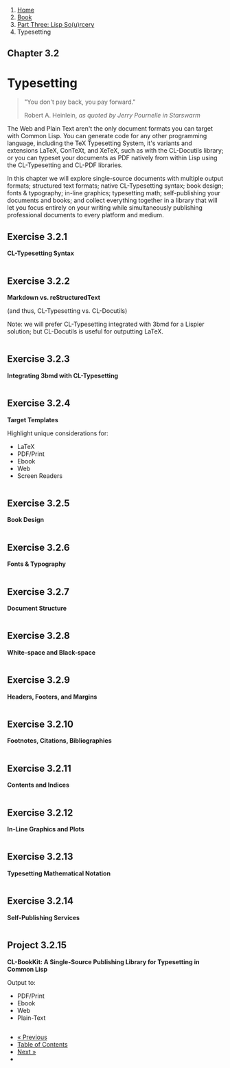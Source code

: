 <ol class="breadcrumb">
  <li><a href="/">Home</a></li>
  <li><a href="/book/">Book</a></li>
  <li><a href="/book/3-00-00-overview/">Part Three: Lisp So(u)rcery</a></li>
  <li class="active">Typesetting</li>
</ol>

## Chapter 3.2

# Typesetting

> "You don't pay back, you pay forward."
> <footer>Robert A. Heinlein, <em>as quoted by Jerry Pournelle in Starswarm</em></footer>

The Web and Plain Text aren't the only document formats you can target with Common Lisp.  You can generate code for any other programming language, including the TeX Typesetting System, it's variants and extensions LaTeX, ConTeXt, and XeTeX, such as with the CL-Docutils library; or you can typeset your documents as PDF natively from within Lisp using the CL-Typesetting and CL-PDF libraries.

In this chapter we will explore single-source documents with multiple output formats; structured text formats; native CL-Typesetting syntax; book design; fonts &amp; typography; in-line graphics; typesetting math; self-publishing your documents and books; and collect everything together in a library that will let you focus entirely on your writing while simultaneously publishing professional documents to every platform and medium.

## Exercise 3.2.1

**CL-Typesetting Syntax**

```lisp

```

## Exercise 3.2.2

**Markdown vs. reStructuredText**

(and thus, CL-Typesetting vs. CL-Docutils)

Note: we will prefer CL-Typesetting integrated with 3bmd for a Lispier solution; but CL-Docutils is useful for outputting LaTeX.

```lisp

```

## Exercise 3.2.3

**Integrating 3bmd with CL-Typesetting**

```lisp

```

## Exercise 3.2.4

**Target Templates**

Highlight unique considerations for:

* LaTeX
* PDF/Print
* Ebook
* Web
* Screen Readers

```lisp

```

## Exercise 3.2.5

**Book Design**

```lisp

```

## Exercise 3.2.6

**Fonts &amp; Typography**

```lisp

```

## Exercise 3.2.7

**Document Structure**

```lisp

```

## Exercise 3.2.8

**White-space and Black-space**

```lisp

```

## Exercise 3.2.9

**Headers, Footers, and Margins**

```lisp

```

## Exercise 3.2.10

**Footnotes, Citations, Bibliographies**

```lisp

```

## Exercise 3.2.11

**Contents and Indices**

```lisp

```

## Exercise 3.2.12

**In-Line Graphics and Plots**

```lisp

```

## Exercise 3.2.13

**Typesetting Mathematical Notation**

```lisp

```

## Exercise 3.2.14

**Self-Publishing Services**

```lisp

```

## Project 3.2.15

**CL-BookKit: A Single-Source Publishing Library for Typesetting in Common Lisp**

Output to:

* PDF/Print
* Ebook
* Web
* Plain-Text

```lisp

```

<ul class="pager">
  <li class="previous"><a href="/book/3-01-00-web-apps/">&laquo; Previous</a></li>
  <li><a href="/book/">Table of Contents</a></li>
  <li class="next"><a href="/book/3-03-00-mobile/">Next &raquo;</a><li>
</ul>
